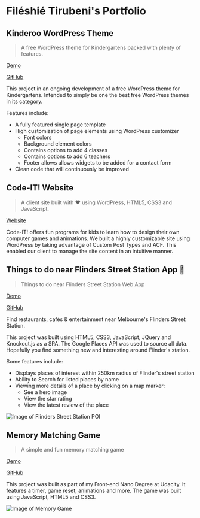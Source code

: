 # Filéshié Tirubeni's Portfolio


## Kinderoo WordPress Theme 
> A free WordPress theme for Kindergartens packed with plenty of features.

[Demo](https://kinderoo.powerwebpress.com.au)

[GitHub](https://github.com/Fileshie/kinderoo)

This project in an ongoing development of a free WordPress theme for Kindergartens. Intended to simply be one the best free WordPress themes in its category.

Features include:
* A fully featured single page template
* High customization of page elements using WordPress customizer
  * Font colors
  * Background element colors
  * Contains options to add 4 classes
  * Contains options to add 6 teachers
  * Footer allows allows widgets to be added for a contact form
* Clean code that will continuously be improved



## Code-IT! Website

> A client site built with ❤️ using WordPress, HTML5, CSS3 and JavaScript.
 
[Website](http://code-it.com.au)

Code-IT! offers fun programs for kids to learn how to design their own computer games and animations. 
We built a highly customizable site using WordPress by taking advantage of Custom Post Types and ACF. This enabled our client to manage the site content in an intuitive manner.



## Things to do near Flinders Street Station App 🚉

> Things to do near Flinders Street Station Web App

[Demo](https://fileshie.github.io/melbourne-flinders-station/)

[GitHub](https://github.com/Fileshie/melbourne-flinders-station)


Find restaurants, cafés & entertainment near Melbourne's Flinders Street Station.

This project was built using HTML5, CSS3, JavaScript, JQuery and Knockout.js as a SPA. The Google Places API was used to source all data. Hopefully you find something new and interesting around Flinder's station.

Some features include:
* Displays places of interest within 250km radius of Flinder's street station
* Ability to Search for listed places by name
* Viewing more details of a place by clicking on a map marker:
  * See a hero image
  * View the star rating
  * View the latest review of the place

![Image of Flinders Street Station POI](https://fileshie.github.io/portfolio/Flinders_Streeet_POI.png)


## Memory Matching Game

> A simple and fun memory matching game 

[Demo](https://fileshie.github.io/memory-game/)

[GitHub](https://fileshie.github.io/memory-game)

This project was built as part of my Front-end Nano Degree at Udacity. It features a timer, game reset, animations and more. 
The game was built using JavaScript, HTML5 and CSS3.


![Image of Memory Game](https://fileshie.github.io/portfolio/Matching_Game.png)

